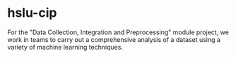 # hslu-cip
For the "Data Collection, Integration and Preprocessing" module project, we work in teams to carry out a comprehensive analysis of a dataset using a variety of machine learning techniques.
